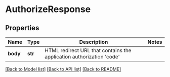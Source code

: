 # AuthorizeResponse

## Properties
Name | Type | Description | Notes
------------ | ------------- | ------------- | -------------
**body** | **str** | HTML redirect URL that contains the application authorization &#x27;code&#x27; | 

[[Back to Model list]](../README.md#documentation-for-models) [[Back to API list]](../README.md#documentation-for-api-endpoints) [[Back to README]](../README.md)

